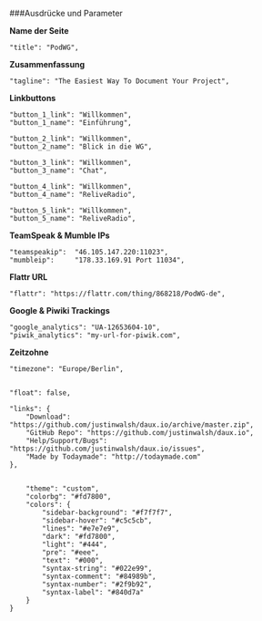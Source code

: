 ###Ausdrücke und Parameter
	
**Name der Seite**

	"title": "PodWG",
	
**Zusammenfassung**

	"tagline": "The Easiest Way To Document Your Project",

**Linkbuttons**

	"button_1_link": "Willkommen",
	"button_1_name": "Einführung",

	"button_2_link": "Willkommen",
	"button_2_name": "Blick in die WG",

	"button_3_link": "Willkommen",
	"button_3_name": "Chat",
	
	"button_4_link": "Willkommen",
	"button_4_name": "ReliveRadio",
	
	"button_5_link": "Willkommen",
	"button_5_name": "ReliveRadio",

**TeamSpeak & Mumble IPs**

	"teamspeakip":	"46.105.147.220:11023",
	"mumbleip":		"178.33.169.91 Port 11034",
	
**Flattr URL**

	"flattr": "https://flattr.com/thing/868218/PodWG-de",
	
**Google & Piwiki Trackings**

	"google_analytics": "UA-12653604-10",
	"piwik_analytics": "my-url-for-piwik.com",

**Zeitzohne**

	"timezone": "Europe/Berlin",

	
	"float": false,

	"links": {
		"Download": "https://github.com/justinwalsh/daux.io/archive/master.zip",
		"GitHub Repo": "https://github.com/justinwalsh/daux.io",
		"Help/Support/Bugs": "https://github.com/justinwalsh/daux.io/issues",
		"Made by Todaymade": "http://todaymade.com"
	},


		"theme": "custom",
		"colorbg": "#fd7800",
		"colors": {
			"sidebar-background": "#f7f7f7",
			"sidebar-hover": "#c5c5cb",
			"lines": "#e7e7e9",
			"dark": "#fd7800",
			"light": "#444",
			"pre": "#eee",
			"text": "#000",
			"syntax-string": "#022e99",
			"syntax-comment": "#84989b",
			"syntax-number": "#2f9b92",
			"syntax-label": "#840d7a"
		}
	}
